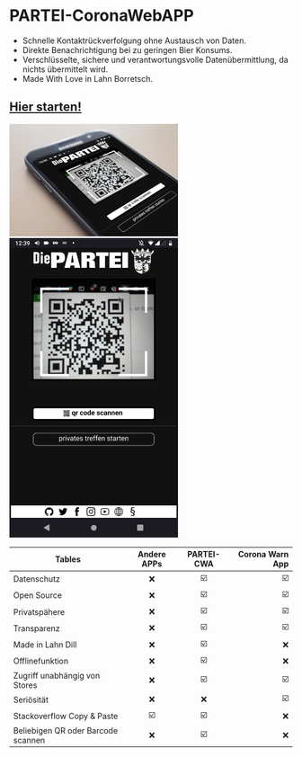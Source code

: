 # PARTEI-CoronaWebAPP

* Schnelle Kontaktrückverfolgung ohne Austausch von Daten.
* Direkte Benachrichtigung bei zu geringen Bier Konsums.
* Verschlüsselte, sichere und verantwortungsvolle Datenübermittlung, da nichts übermittelt wird.
* Made With Love in Lahn Borretsch.

## [Hier starten!](https://cwa.partei-ldk.de)

<img src="https://raw.githubusercontent.com/DiePARTEILahnDill/PARTEI-CoronaWebAPP/main/cwa.png" width="300">
<img src="https://raw.githubusercontent.com/DiePARTEILahnDill/PARTEI-CoronaWebAPP/main/signal-2021-04-12-004000.png" width="300">

| Tables        | Andere APPs           | PARTEI-CWA  | Corona Warn App | 
| ------------- |:-------------:|:-------------:| -----:|
| Datenschutz      | ❌ | ☑️ | ☑️ |
| Open Source      | ❌ | ☑️ | ☑️ |
| Privatspähere | ❌ | ☑️ | ☑️ |
| Transparenz | ❌ | ☑️ | ☑️ |
| Made in Lahn Dill | ❌ | ☑️ | ❌  |
| Offlinefunktion | ❌ | ☑️ | ❌  |
| Zugriff unabhängig von Stores | ❌ | ☑️ |  ☑️  |
| Seriösität | ❌ | ❌ | ☑️ |
| Stackoverflow Copy & Paste | ☑️ | ☑️ | ❌ |
| Beliebigen QR oder Barcode scannen| ❌ | ☑️ | ❌ |

